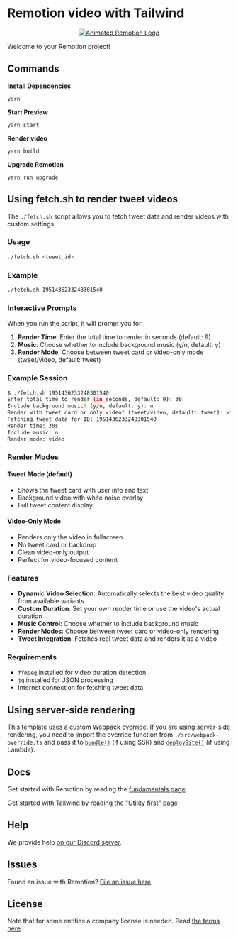 # Remotion video with Tailwind

<p align="center">
  <a href="https://github.com/remotion-dev/logo">
    <picture>
      <source media="(prefers-color-scheme: dark)" srcset="https://github.com/remotion-dev/logo/raw/main/animated-logo-banner-dark.gif">
      <img alt="Animated Remotion Logo" src="https://github.com/remotion-dev/logo/raw/main/animated-logo-banner-light.gif">
    </picture>
  </a>
</p>

Welcome to your Remotion project!

## Commands

**Install Dependencies**

```console
yarn
```

**Start Preview**

```console
yarn start
```

**Render video**

```console
yarn build
```

**Upgrade Remotion**

```console
yarn run upgrade
```

## Using fetch.sh to render tweet videos

The `./fetch.sh` script allows you to fetch tweet data and render videos with custom settings.

### Usage

```bash
./fetch.sh <tweet_id>
```

### Example

```bash
./fetch.sh 1951436233248301540
```

### Interactive Prompts

When you run the script, it will prompt you for:

1. **Render Time**: Enter the total time to render in seconds (default: 9)
2. **Music**: Choose whether to include background music (y/n, default: y)
3. **Render Mode**: Choose between tweet card or video-only mode (tweet/video, default: tweet)

### Example Session

```bash
$ ./fetch.sh 1951436233248301540
Enter total time to render (in seconds, default: 9): 30
Include background music? (y/n, default: y): n
Render with tweet card or only video? (tweet/video, default: tweet): video
Fetching tweet data for ID: 1951436233248301540
Render time: 30s
Include music: n
Render mode: video
```

### Render Modes

#### Tweet Mode (default)
- Shows the tweet card with user info and text
- Background video with white noise overlay
- Full tweet content display

#### Video-Only Mode
- Renders only the video in fullscreen
- No tweet card or backdrop
- Clean video-only output
- Perfect for video-focused content

### Features

- **Dynamic Video Selection**: Automatically selects the best video quality from available variants
- **Custom Duration**: Set your own render time or use the video's actual duration
- **Music Control**: Choose whether to include background music
- **Render Modes**: Choose between tweet card or video-only rendering
- **Tweet Integration**: Fetches real tweet data and renders it as a video

### Requirements

- `ffmpeg` installed for video duration detection
- `jq` installed for JSON processing
- Internet connection for fetching tweet data

## Using server-side rendering

This template uses a [custom Webpack override](https://www.remotion.dev/docs/webpack). If you are using server-side rendering, you need to import the override function from `./src/webpack-override.ts` and pass it to [`bundle()`](https://www.remotion.dev/docs/bundle) (if using SSR) and [`deploySite()`](https://www.remotion.dev/docs/lambda/deploysite) (if using Lambda).

## Docs

Get started with Remotion by reading the [fundamentals page](https://www.remotion.dev/docs/the-fundamentals).

Get started with Tailwind by reading the ["Utility first" page](https://tailwindcss.com/docs/utility-first)

## Help

We provide help [on our Discord server](https://remotion.dev/discord).

## Issues

Found an issue with Remotion? [File an issue here](https://github.com/remotion-dev/remotion/issues/new).

## License

Note that for some entities a company license is needed. Read [the terms here](https://github.com/remotion-dev/remotion/blob/main/LICENSE.md).
